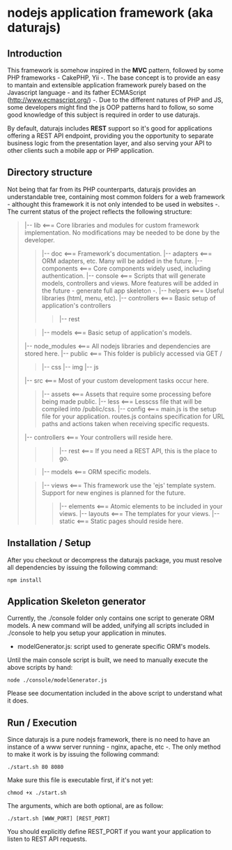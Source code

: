 nodejs application framework (aka daturajs)
===========================================


Introduction
------------

This framework is somehow inspired in the **MVC** pattern, followed by some PHP frameworks - CakePHP, Yii -.
The base concept is to provide an easy to mantain and extensible application framework 
purely based on the Javascript language - and its father ECMAScript (http://www.ecmascript.org/) -.
Due to the different natures of PHP and JS, some developers might find the js OOP patterns 
hard to follow, so some good knowledge of this subject is required in order to use daturajs.

By default, daturajs includes **REST** support so it's good for applications offering 
a REST API endpoint, providing you the opportunity to separate business logic from 
the presentation layer, and also serving your API to other clients such a mobile app 
or PHP application.

## Directory structure

Not being that far from its PHP counterparts, daturajs provides an understandable 
tree, containing most common folders for a web framework - althought this framework 
it is not only intended to be used in websites -.
The current status of the project reflects the following structure:

>|-- lib                     <=== Core libraries and modules for custom framework implementation. 
No modifications may be needed to be done by the developer.
>>|-- doc            <=== Framework's documentation.
>>|-- adapters            <=== ORM adapters, etc. Many will be added in the future.
>>|-- components          <=== Core components widely used, including authentication.
>>|-- console             <=== Scripts that will generate models, controllers and views. 
More features will be added in the future - generate full app skeleton -.
>>|-- helpers          <=== Useful libraries (html, menu, etc).
>>|-- controllers         <=== Basic setup of application's controllers
>>>|-- rest
>
>>|-- models              <=== Basic setup of application's models.
>
>|-- node_modules            <=== All nodejs libraries and dependencies are stored here.
>|-- public                  <=== This folder is publicly accessed via GET /
>>|-- css
>>|-- img
>>|-- js
>
>|-- src                     <=== Most of your custom development tasks occur here.
>>|-- assets              <=== Assets that require some processing before being made public.
>>|-- less            <=== Lesscss file that will be compiled into /public/css.
>>|-- config              <=== main.js is the setup file for your application. 
routes.js contains specification for URL paths and actions taken when receiving specific requests.
>>
>|-- controllers         <=== Your controllers will reside here.
>>>|-- rest            <=== If you need a REST API, this is the place to go.
>
>>|-- models              <=== ORM specific models.
>
>>|-- views               <=== This framework use the 'ejs' template system. 
Support for new engines is planned for the future.
>>>|-- elements        <=== Atomic elements to be included in your views.
>        |-- layouts         <=== The templates for your views.
>        |-- static          <=== Static pages should reside here.

## Installation / Setup

After you checkout or decompress the daturajs package, you must resolve all dependencies by 
issuing the following command:

```
npm install
```

## Application Skeleton generator

Currently, the ./console folder only contains one script to generate ORM models.
A new command will be added, unifying all scripts included in ./console to help you 
setup your application in minutes.

* modelGenerator.js:    script used to generate specific ORM's models.

Until the main console script is built, we need to manually execute the above scripts 
by hand:

```
node ./console/modelGenerator.js
```
Please see documentation included in the above script to understand what it does.

## Run / Execution

Since daturajs is a pure nodejs framework, there is no need to have an instance of a 
www server running - nginx, apache, etc -. The only method to make it work is by 
issuing the following command:

```
./start.sh 80 8080
```

Make sure this file is executable first, if it's not yet:

```
chmod +x ./start.sh
```
The arguments, which are both optional, are as follow:

```
./start.sh [WWW_PORT] [REST_PORT]
```

You should explicitly define REST_PORT if you want your application to listen to 
REST API requests.
